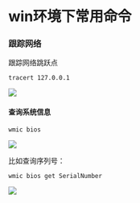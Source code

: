 # win环境下常用命令

### 跟踪网络

跟踪网络跳跃点

```
tracert 127.0.0.1
```

![](https://gitee.com/sysker/picBed/raw/master/images/20210526105045.png)



#### 查询系统信息

```
wmic bios
```

![](https://gitee.com/sysker/picBed/raw/master/images/20211102141619.png)

比如查询序列号：

```
wmic bios get SerialNumber
```

![](https://gitee.com/sysker/picBed/raw/master/images/20211102141443.png)

